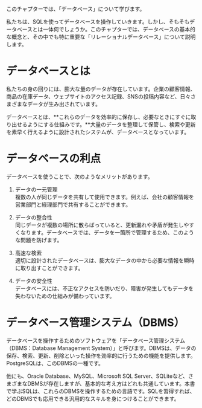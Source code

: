 このチャプターでは、「データベース」について学びます。

私たちは、SQLを使ってデータベースを操作していきます。しかし、そもそもデータベースとは一体何でしょうか。このチャプターでは、データベースの基本的な概念と、その中でも特に重要な「リレーショナルデータベース」について説明します。

# データベースとは

私たちの身の回りには、膨大な量のデータが存在しています。企業の顧客情報、商品の在庫データ、ウェブサイトのアクセス記録、SNSの投稿内容など、日々さまざまなデータが生み出されています。

データベースとは、**これらのデータを効率的に保存し、必要なときにすぐに取り出せるようにする仕組みです。**大量のデータを整理して保管し、検索や更新を素早く行えるように設計されたシステムが、データベースとなっています。

# データベースの利点

データベースを使うことで、次のようなメリットがあります。

1. データの一元管理<br>
複数の人が同じデータを共有して使用できます。例えば、会社の顧客情報を営業部門と経理部門で共有することができます。

2. データの整合性<br>
同じデータが複数の場所に散らばっていると、更新漏れや矛盾が発生しやすくなります。データベースでは、データを一箇所で管理するため、このような問題を防げます。

3. 高速な検索<br>
適切に設計されたデータベースは、膨大なデータの中から必要な情報を瞬時に取り出すことができます。

4. データの安全性<br>
データベースには、不正なアクセスを防いだり、障害が発生してもデータを失わないための仕組みが備わっています。

# データベース管理システム（DBMS）

データベースを操作するためのソフトウェアを「データベース管理システム（DBMS：Database Management System）」と呼びます。DBMSは、データの保存、検索、更新、削除といった操作を効率的に行うための機能を提供します。PostgreSQLは、このDBMSの一種です。

他にも、Oracle Database、MySQL、Microsoft SQL Server、SQLiteなど、さまざまなDBMSが存在しますが、基本的な考え方はどれも共通しています。本書で学ぶSQLは、これらのDBMSを操作するための言語です。SQLを習得すれば、どのDBMSでも応用できる汎用的なスキルを身につけることができます。
